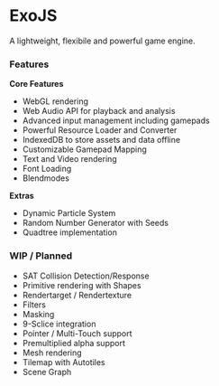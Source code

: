 # ExoJS #
A lightweight, flexibile and powerful game engine.

### Features ###

**Core Features**
* WebGL rendering
* Web Audio API for playback and analysis
* Advanced input management including gamepads
* Powerful Resource Loader and Converter
* IndexedDB to store assets and data offline
* Customizable Gamepad Mapping
* Text and Video rendering
* Font Loading
* Blendmodes

**Extras**
* Dynamic Particle System
* Random Number Generator with Seeds
* Quadtree implementation

### WIP / Planned ###
* SAT Collision Detection/Response
* Primitive rendering with Shapes
* Rendertarget / Rendertexture
* Filters
* Masking
* 9-Sclice integration
* Pointer / Multi-Touch support
* Premultiplied alpha support
* Mesh rendering
* Tilemap with Autotiles
* Scene Graph
